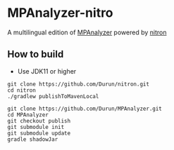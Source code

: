 MPAnalyzer-nitro
==========

A multilingual edition of [MPAnalyzer](https://github.com/YoshikiHigo/MPAnalyzer) powered by [nitron](https://github.com/Durun/nitron)

## How to build
- Use JDK11 or higher
```
git clone https://github.com/Durun/nitron.git
cd nitron
./gradlew publishToMavenLocal

git clone https://github.com/Durun/MPAnalyzer.git
cd MPAnalyzer
git checkout publish
git submodule init
git submodule update
gradle shadowJar
```
